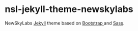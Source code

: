 
# nsl-jekyll-theme-newskylabs

NewSkyLabs 
[Jekyll](http://jekyllrb.com/)
theme based on 
[Bootstrap ](http://getbootstrap.com/)
and 
[Sass](http://sass-lang.com/).

